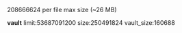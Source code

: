 208666624 per file max size (~26 MB)

**vault**
limit:53687091200
size:250491824
vault_size:160688


